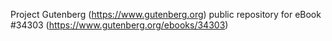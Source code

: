Project Gutenberg (https://www.gutenberg.org) public repository for eBook #34303 (https://www.gutenberg.org/ebooks/34303)
